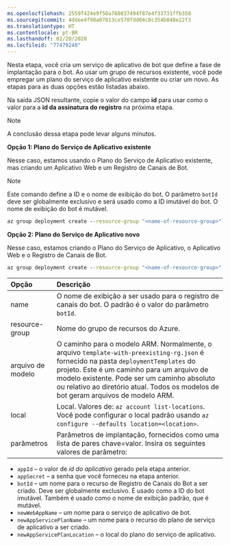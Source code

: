 ```yaml
---
ms.openlocfilehash: 2559f424e9f50a760837494f87e4f33731ffb358
ms.sourcegitcommit: 4ddee4f90a07813ce570fdd04c8c354b048e22f3
ms.translationtype: HT
ms.contentlocale: pt-BR
ms.lasthandoff: 02/20/2020
ms.locfileid: "77479240"
---
```

Nesta etapa, você cria um serviço de aplicativo de bot que define a fase de implantação para o bot. Ao usar um grupo de recursos existente, você pode empregar um plano do serviço de aplicativo existente ou criar um novo. As etapas para as duas opções estão listadas abaixo.

Na saída JSON resultante, copie o valor do campo **id** para usar como o valor para a **id da assinatura do registro** na próxima etapa.

> [!NOTE]
> A conclusão dessa etapa pode levar alguns minutos.

**Opção 1: Plano do Serviço de Aplicativo existente**

Nesse caso, estamos usando o Plano do Serviço de Aplicativo existente, mas criando um Aplicativo Web e um Registro de Canais de Bot.

> [!NOTE]
> Este comando define a ID e o nome de exibição do bot. O parâmetro `botId` deve ser globalmente exclusivo e será usado como a ID imutável do bot. O nome de exibição do bot é mutável.

```cmd
az group deployment create --resource-group "<name-of-resource-group>" --template-file "<path-to-template-with-preexisting-rg.json>" --parameters appId="<app-id-from-previous-step>" appSecret="<password-from-previous-step>" botId="<id or bot-app-service-name>" newWebAppName="<bot-app-service-name>" existingAppServicePlan="<name-of-app-service-plan>" appServicePlanLocation="<region-location-name>" --name "<bot-app-service-name>"
```

**Opção 2: Plano do Serviço de Aplicativo novo**

Nesse caso, estamos criando o Plano do Serviço de Aplicativo, o Aplicativo Web e o Registro de Canais de Bot.

```cmd
az group deployment create --resource-group "<name-of-resource-group>" --template-file "<path-to-template-with-preexisting-rg.json>" --parameters appId="<app-id-from-previous-step>" appSecret="<password-from-previous-step>" botId="<id or bot-app-service-name>" newWebAppName="<bot-app-service-name>" newAppServicePlanName="<name-of-app-service-plan>" appServicePlanLocation="<region-location-name>" --name "<bot-app-service-name>"
```

| Opção   | Descrição |
|:---------|:------------|
| name | O nome de exibição a ser usado para o registro de canais do bot. O padrão é o valor do parâmetro `botId`.|
| resource-group | Nome do grupo de recursos do Azure. |
| arquivo de modelo | O caminho para o modelo ARM. Normalmente, o arquivo `template-with-preexisting-rg.json` é fornecido na pasta `deploymentTemplates` do projeto. Este é um caminho para um arquivo de modelo existente. Pode ser um caminho absoluto ou relativo ao diretório atual. Todos os modelos de bot geram arquivos de modelo ARM.|
| local |Local. Valores de: `az account list-locations`. Você pode configurar o local padrão usando `az configure --defaults location=<location>`. |
| parâmetros | Parâmetros de implantação, fornecidos como uma lista de pares chave=valor. Insira os seguintes valores de parâmetro:

- `appId` – o valor de *id do aplicativo* gerado pela etapa anterior.
- `appSecret` – a senha que você forneceu na etapa anterior.
- `botId` – um nome para o recurso de Registro de Canais do Bot a ser criado. Deve ser globalmente exclusivo. É usado como a ID do bot imutável. Também é usado como o nome de exibição padrão, que é mutável.
- `newWebAppName` – um nome para o serviço de aplicativo de bot.
- `newAppServicePlanName` – um nome para o recurso do plano de serviço de aplicativo a ser criado.
- `newAppServicePlanLocation` – o local do plano do serviço de aplicativo.